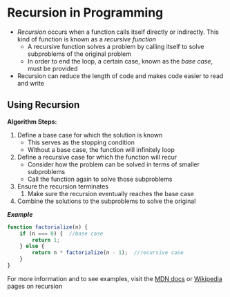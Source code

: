 # Recursion in Programming
* *Recursion* occurs when a function calls itself directly or indirectly. This kind of function is known as a *recursive function*
    * A recursive function solves a problem by calling itself to solve subproblems of the original problem
    * In order to end the loop, a certain case, known as the *base case*, must be provided
* Recursion can reduce the length of code and makes code easier to read and write

## Using Recursion
**Algorithm Steps:**

1. Define a base case for which the solution is known
    * This serves as the stopping condition
    * Without a base case, the function will infinitely loop
2. Define a recursive case for which the function will recur
    * Consider how the problem can be solved in terms of smaller subproblems
    * Call the function again to solve those subproblems
3. Ensure the recursion terminates
    1. Make sure the recursion eventually reaches the base case
4. Combine the solutions to the subproblems to solve the original

***Example***
``` javascript
function factorialize(n) {
	if (n === 0) {  //base case
		return 1;
	} else {
		return n * factorialize(n - 1);  //recursive case
	}
}
```

For more information and to see examples, visit the [MDN docs](https://developer.mozilla.org/en-US/docs/Glossary/Recursion) or [Wikipedia](https://en.wikipedia.org/wiki/Recursion_(computer_science)) pages on recursion
